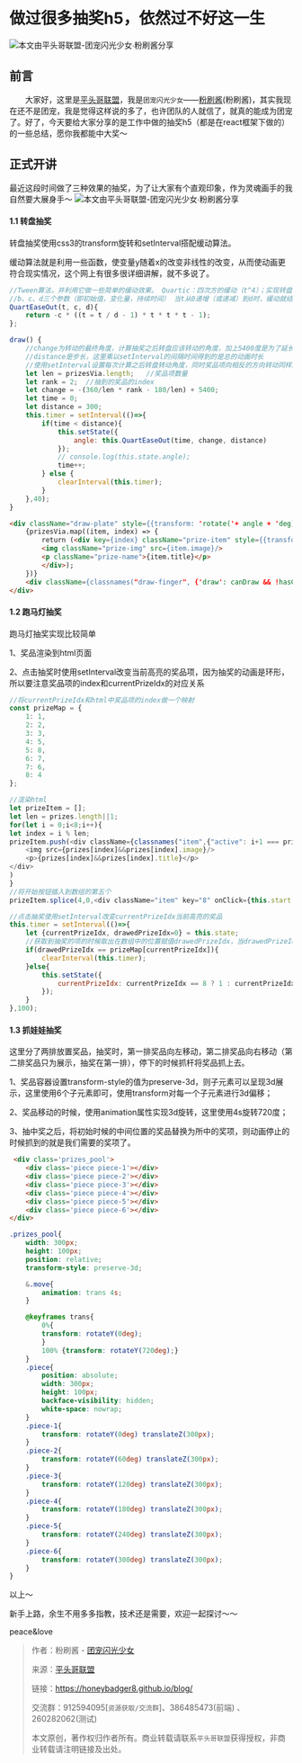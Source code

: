 

# 做过很多抽奖h5，依然过不好这一生

![本文由平头哥联盟-团宠闪光少女∙粉刷酱分享](../_banner/banner11.jpg)

## 前言

　　大家好，这里是[平头哥联盟](https://honeybadger8.github.io/blog/ "平头哥联盟")，我是`团宠闪光少女`——[粉刷酱](https://github.com/cchah "团宠闪光少女")(粉刷酱)，其实我现在还不是团宠，我是觉得这样说的多了，也许团队的人就信了，就真的能成为团宠了。好了，今天要给大家分享的是工作中做的抽奖h5（都是在react框架下做的）的一些总结，愿你我都能中大奖～


## 正式开讲

   最近这段时间做了三种效果的抽奖，为了让大家有个直观印象，作为灵魂画手的我自然要大展身手～
   ![本文由平头哥联盟-团宠闪光少女∙粉刷酱分享](./_images/draw-demos.jpg)

#### 1.1 转盘抽奖

   转盘抽奖使用css3的transform旋转和setInterval搭配缓动算法。

   缓动算法就是利用一些函数，使变量y随着x的改变非线性的改变，从而使动画更符合现实情况，这个网上有很多很详细讲解，就不多说了。

```js
//Tween算法，并利用它做一些简单的缓动效果。 Quartic：四次方的缓动（t^4）；实现转盘由慢到快转动再缓慢停下的过程
//b、c、d三个参数（即初始值，变化量，持续时间） 当t从0递增（或递减）到d时，缓动就结束了。
QuartEaseOut(t, c, d){
    return -c * ((t = t / d - 1) * t * t * t - 1);
};

draw() {
    //change为转动的最终角度，计算抽奖之后转盘应该转动的角度，加上5400度是为了延长动画,是动画效果看起来好
    //distance是步长，这里乘以setInterval的间隔时间得到的是总的动画时长
    //使用setInterval设置每次计算之后转盘转动角度，同时奖品项向相反的方向转动同样的角度以保证奖品项的展示依然正对着用户
    let len = prizesVia.length;   //奖品项数量
    let rank = 2;  //抽到的奖品的index
    let change = -(360/len * rank - 180/len) + 5400;
    let time = 0;
    let distance = 300;
    this.timer = setInterval(()=>{
        if(time < distance){
            this.setState({
                angle: this.QuartEaseOut(time, change, distance)
            });
            // console.log(this.state.angle);
            time++;
        } else {
            clearInterval(this.timer);
        }
    },40);
}

```  

```html
<div className="draw-plate" style={{transform: 'rotate('+ angle + 'deg)'}}>
    {prizesVia.map((item, index) => {
        return (<div key={index} className="prize-item" style={{transform: 'rotate('+ (-angle) + 'deg)'}}>
        <img className="prize-img" src={item.image}/>
        <p className="prize-name">{item.title}</p>
        </div>);
    })}
    <div className={classnames("draw-finger", {'draw': canDraw && !hasClicked})} style={{transform: 'rotate('+ (-angle) + 'deg)'}} onClick={this.draw.bind(this)}></div>
</div>
```

#### 1.2 跑马灯抽奖

   跑马灯抽奖实现比较简单
   
   1、奖品渲染到html页面

   2、点击抽奖时使用setInterval改变当前高亮的奖品项，因为抽奖的动画是环形，所以要注意奖品项的index和currentPrizeIdx的对应关系


```js
//将currentPrizeIdx和html中奖品项的index做一个映射
const prizeMap = {
    1: 1,
    2: 2,
    3: 3,
    4: 5,
    5: 8,
    6: 7,
    7: 6,
    8: 4
};

//渲染html
let prizeItem = [];
let len = prizes.length||1;
for(let i = 0;i<8;i++){
let index = i % len;
prizeItem.push(<div className={classnames("item",{"active": i+1 === prizeMap[currentPrizeIdx] })} key={i}>
    <img src={prizes[index]&&prizes[index].image}/>
    <p>{prizes[index]&&prizes[index].title}</p>
</div>
)
}
//将开始按钮插入到数组的第五个
prizeItem.splice(4,0,<div className="item" key="8" onClick={this.start.bind(this)}></div>)

//点击抽奖使用setInterval改变currentPrizeIdx当前高亮的奖品
this.timer = setInterval(()=>{
    let {currentPrizeIdx, drawedPrizeIdx=0} = this.state;
    //获取到抽奖的项的时候取出在数组中的位置赋值drawedPrizeIdx，当drawedPrizeIdx与currentPrizeIdx映射的奖品相同时clearInterval
    if(drawedPrizeIdx == prizeMap[currentPrizeIdx]){
        clearInterval(this.timer);
    }else{
        this.setState({
            currentPrizeIdx: currentPrizeIdx == 8 ? 1 : currentPrizeIdx + 1,
        });
    }
},100);
```

#### 1.3 抓娃娃抽奖

   这里分了两排放置奖品，抽奖时，第一排奖品向左移动，第二排奖品向右移动（第二排奖品只为展示，抽奖在第一排），停下的时候抓杆将奖品抓上去。

   1、奖品容器设置transform-style的值为preserve-3d，则子元素可以呈现3d展示，这里使用6个子元素即可，使用transform对每一个子元素进行3d偏移；

   2、奖品移动的时候，使用animation属性实现3d旋转，这里使用4s旋转720度；

   3、抽中奖之后，将初始时候的中间位置的奖品替换为所中的奖项，则动画停止的时候抓到的就是我们需要的奖项了。

```html
 <div class='prizes_pool'>
    <div class='piece piece-1'></div>
    <div class='piece piece-2'></div>
    <div class='piece piece-3'></div>
    <div class='piece piece-4'></div>
    <div class='piece piece-5'></div>
    <div class='piece piece-6'></div>
</div>
```

```css
.prizes_pool{
    width: 300px;
    height: 100px;
    position: relative;
    transform-style: preserve-3d;

    &.move{
        animation: trans 4s;
    }

    @keyframes trans{
        0%{
        transform: rotateY(0deg);
        }
        100% {transform: rotateY(720deg);}
    }
    .piece{
        position: absolute;
        width: 300px;
        height: 100px;
        backface-visibility: hidden;
        white-space: nowrap;
    }
    .piece-1{
        transform: rotateY(0deg) translateZ(300px);
    }
    .piece-2{
        transform: rotateY(60deg) translateZ(300px);
    }
    .piece-3{
        transform: rotateY(120deg) translateZ(300px);
    }
    .piece-4{
        transform: rotateY(180deg) translateZ(300px);
    }
    .piece-5{
        transform: rotateY(240deg) translateZ(300px);
    }
    .piece-6{
        transform: rotateY(300deg) translateZ(300px);
    }
}
```

   以上～

   新手上路，余生不用多多指教，技术还是需要，欢迎一起探讨～～

   peace&love

> 作者：粉刷酱 - [团宠闪光少女](https://github.com/cchah "团宠闪光少女")
>
> 来源：[平头哥联盟](https://honeybadger8.github.io/blog/ "平头哥联盟")
> 
> 链接：https://honeybadger8.github.io/blog/
> 
> 交流群：912594095[`资源获取/交流群`]、386485473(前端) 、260282062(测试)
>
> 本文原创，著作权归作者所有。商业转载请联系`平头哥联盟`获得授权，非商业转载请注明链接及出处。 
   